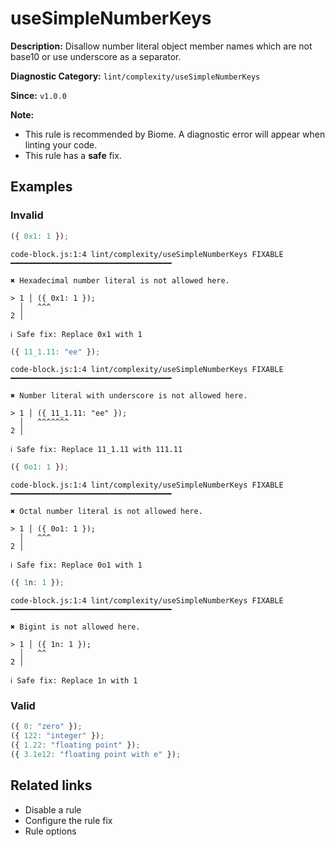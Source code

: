 # useSimpleNumberKeys

**Description:** Disallow number literal object member names which are not base10 or use underscore as a separator.

**Diagnostic Category:** `lint/complexity/useSimpleNumberKeys`

**Since:** `v1.0.0`

**Note:**
- This rule is recommended by Biome. A diagnostic error will appear when linting your code.
- This rule has a **safe** fix.

## Examples

### Invalid

```js
({ 0x1: 1 });
```
```
code-block.js:1:4 lint/complexity/useSimpleNumberKeys FIXABLE ━━━━━━━━━━━━━━━━━━━━━━━━━━━━━━━━━━━━

✖ Hexadecimal number literal is not allowed here.

> 1 │ ({ 0x1: 1 });
  │   ^^^
2 │

ℹ Safe fix: Replace 0x1 with 1
```

```js
({ 11_1.11: "ee" });
```
```
code-block.js:1:4 lint/complexity/useSimpleNumberKeys FIXABLE ━━━━━━━━━━━━━━━━━━━━━━━━━━━━━━━━━━━━

✖ Number literal with underscore is not allowed here.

> 1 │ ({ 11_1.11: "ee" });
  │   ^^^^^^^
2 │

ℹ Safe fix: Replace 11_1.11 with 111.11
```

```js
({ 0o1: 1 });
```
```
code-block.js:1:4 lint/complexity/useSimpleNumberKeys FIXABLE ━━━━━━━━━━━━━━━━━━━━━━━━━━━━━━━━━━━━

✖ Octal number literal is not allowed here.

> 1 │ ({ 0o1: 1 });
  │   ^^^
2 │

ℹ Safe fix: Replace 0o1 with 1
```

```js
({ 1n: 1 });
```
```
code-block.js:1:4 lint/complexity/useSimpleNumberKeys FIXABLE ━━━━━━━━━━━━━━━━━━━━━━━━━━━━━━━━━━━━

✖ Bigint is not allowed here.

> 1 │ ({ 1n: 1 });
  │   ^^
2 │

ℹ Safe fix: Replace 1n with 1
```

### Valid

```js
({ 0: "zero" });
({ 122: "integer" });
({ 1.22: "floating point" });
({ 3.1e12: "floating point with e" });
```

## Related links

- Disable a rule
- Configure the rule fix
- Rule options